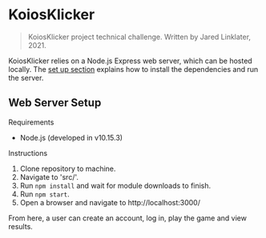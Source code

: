# KoiosKlicker

> KoiosKlicker project technical challenge. Written by Jared Linklater, 2021.

KoiosKlicker relies on a Node.js Express web server, which can be hosted locally. The [set up section](#Web-Server-Setup) explains how to install the dependencies and run the server.

## Web Server Setup

Requirements
- Node.js (developed in v10.15.3)

Instructions
1. Clone repository to machine.
2. Navigate to 'src/'.
3. Run ```npm install``` and wait for module downloads to finish.
4. Run ```npm start```.
5. Open a browser and navigate to http://localhost:3000/

From here, a user can create an account, log in, play the game and view results.